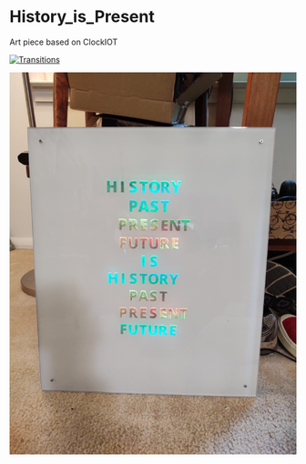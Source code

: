 # History_is_Present
Art piece based on ClockIOT

[![Transitions](https://www.youtube.com/embed/55iPqZpkHko/0.jpg)](https://www.youtube.com/watch?v=55iPqZpkHko)

![AllOn](https://github.com/wyojustin/History_is_Present/blob/master/images/IMG_20200904_114648229.jpg)
